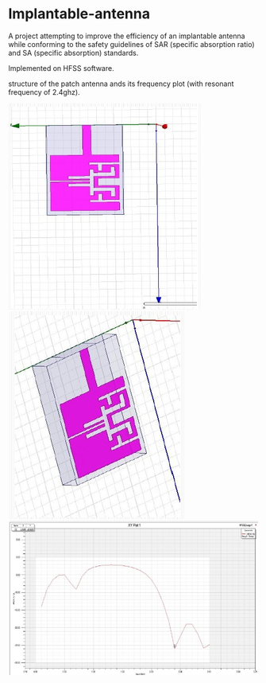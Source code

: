 # Implantable-antenna
A project attempting to improve the efficiency of an implantable antenna while conforming to the safety guidelines of  SAR (specific absorption ratio) and SA (specific absorption) standards.

Implemented on HFSS software.

structure of the patch antenna ands its frequency plot (with resonant frequency of 2.4ghz).

![alt text](https://github.com/WHITEWOLF619/Implantable-antenna/blob/main/antenna1.jpg)
![alt text](https://github.com/WHITEWOLF619/Implantable-antenna/blob/main/antenna2.jpg)
![alt text](https://github.com/WHITEWOLF619/Implantable-antenna/blob/main/frequencyplot.jpg)

